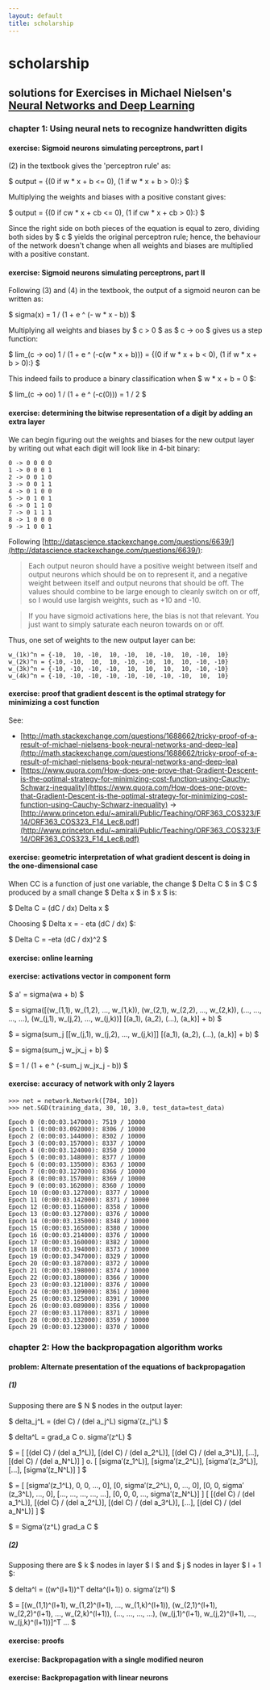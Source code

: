 ```yaml
---
layout: default
title: scholarship
---
```


# scholarship

## solutions for Exercises in Michael Nielsen's [Neural Networks and Deep Learning](http://neuralnetworksanddeeplearning.com/)

### chapter 1: Using neural nets to recognize handwritten digits
      
#### exercise: Sigmoid neurons simulating perceptrons, part I
      
(2) in the textbook gives the 'perceptron rule' as:

$ output = {(0 if w * x + b <= 0), (1 if w * x + b > 0):} $

Multiplying the weights and biases with a positive constant gives:

$ output = {(0 if cw * x + cb <= 0), (1 if cw * x + cb > 0):} $

Since the right side on both pieces of the equation is equal to zero, dividing both sides by $ c $ yields the original perceptron rule; hence, the behaviour of the network doesn't change when all weights and biases are multiplied with a positive constant.

#### exercise: Sigmoid neurons simulating perceptrons, part II 

Following (3) and (4) in the textbook, the output of a sigmoid neuron can be written as:

$ sigma(x) = 1 / (1 + e ^ (- w * x - b)) $

Multiplying all weights and biases by $ c > 0 $ as $ c -> oo $ gives us a step function:

$ lim_(c -> oo) 1 / (1 + e ^ (-c(w * x + b))) = {(0 if w * x + b < 0), (1 if w * x + b > 0):} $

This indeed fails to produce a binary classification when $ w * x + b = 0 $:

$ lim_(c -> oo) 1 / (1 + e ^ (-c(0))) = 1 / 2 $

#### exercise: determining the bitwise representation of a digit by adding an extra layer

We can begin figuring out the weights and biases for the new output layer by writing out what each digit will look like in 4-bit binary:

    0 -> 0 0 0 0
    1 -> 0 0 0 1
    2 -> 0 0 1 0
    3 -> 0 0 1 1
    4 -> 0 1 0 0
    5 -> 0 1 0 1
    6 -> 0 1 1 0
    7 -> 0 1 1 1
    8 -> 1 0 0 0
    9 -> 1 0 0 1

Following [http://datascience.stackexchange.com/questions/6639/](http://datascience.stackexchange.com/questions/6639/):

> Each output neuron should have a positive weight between itself and output neurons which should be on to represent it, and a negative weight between itself and output neurons that should be off. The values should combine to be large enough to cleanly switch on or off, so I would use largish weights, such as +10 and -10.

> If you have sigmoid activations here, the bias is not that relevant. You just want to simply saturate each neuron towards on or off.

Thus, one set of weights to the new output layer can be:

    w_(1k)^n = {-10,  10, -10,  10, -10,  10, -10,  10, -10,  10}
    w_(2k)^n = {-10, -10,  10,  10, -10, -10,  10,  10, -10, -10}
    w_(3k)^n = {-10, -10, -10, -10,  10,  10,  10,  10, -10, -10}
    w_(4k)^n = {-10, -10, -10, -10, -10, -10, -10, -10,  10,  10}
    
    
#### exercise: proof that gradient descent is the optimal strategy for minimizing a cost function

See:

- [http://math.stackexchange.com/questions/1688662/tricky-proof-of-a-result-of-michael-nielsens-book-neural-networks-and-deep-lea](http://math.stackexchange.com/questions/1688662/tricky-proof-of-a-result-of-michael-nielsens-book-neural-networks-and-deep-lea)
- [https://www.quora.com/How-does-one-prove-that-Gradient-Descent-is-the-optimal-strategy-for-minimizing-cost-function-using-Cauchy-Schwarz-inequality](https://www.quora.com/How-does-one-prove-that-Gradient-Descent-is-the-optimal-strategy-for-minimizing-cost-function-using-Cauchy-Schwarz-inequality) -> [http://www.princeton.edu/~amirali/Public/Teaching/ORF363_COS323/F14/ORF363_COS323_F14_Lec8.pdf](http://www.princeton.edu/~amirali/Public/Teaching/ORF363_COS323/F14/ORF363_COS323_F14_Lec8.pdf)

#### exercise: geometric interpretation of what gradient descent is doing in the one-dimensional case

When CC is a function of just one variable, the change $ Delta C $ in $ C $ produced by a small change $ Delta x $ in $ x $ is:

$ Delta C = (dC / dx) Delta x $

Choosing $ Delta x = - eta (dC / dx) $:

$ Delta C = -eta (dC / dx)^2 $
 
#### exercise: online learning

#### exercise: activations vector in component form

$ a' = sigma(wa + b) $

$ = sigma([(w_(1,1), w_(1,2), ..., w_(1,k)), (w_(2,1), w_(2,2), ..., w_(2,k)), (..., ..., ..., ...), (w_(j,1), w_(j,2), ..., w_(j,k))] [(a_1), (a_2), (...), (a_k)] + b) $

$ = sigma(sum_j [[w_(j,1), w_(j,2), ..., w_(j,k)]] [(a_1), (a_2), (...), (a_k)] + b) $

$ = sigma(sum_j w_jx_j + b) $

$ = 1 / (1 + e ^ (-sum_j w_jx_j - b)) $

#### exercise: accuracy of network with only 2 layers

    >>> net = network.Network([784, 10])
    >>> net.SGD(training_data, 30, 10, 3.0, test_data=test_data)
    
    Epoch 0 (0:00:03.147000): 7519 / 10000
    Epoch 1 (0:00:03.092000): 8306 / 10000
    Epoch 2 (0:00:03.144000): 8302 / 10000
    Epoch 3 (0:00:03.157000): 8337 / 10000
    Epoch 4 (0:00:03.124000): 8350 / 10000
    Epoch 5 (0:00:03.148000): 8377 / 10000
    Epoch 6 (0:00:03.135000): 8363 / 10000
    Epoch 7 (0:00:03.127000): 8366 / 10000
    Epoch 8 (0:00:03.157000): 8369 / 10000
    Epoch 9 (0:00:03.162000): 8360 / 10000
    Epoch 10 (0:00:03.127000): 8377 / 10000
    Epoch 11 (0:00:03.142000): 8371 / 10000
    Epoch 12 (0:00:03.116000): 8358 / 10000
    Epoch 13 (0:00:03.127000): 8376 / 10000
    Epoch 14 (0:00:03.135000): 8348 / 10000
    Epoch 15 (0:00:03.165000): 8380 / 10000
    Epoch 16 (0:00:03.214000): 8376 / 10000
    Epoch 17 (0:00:03.160000): 8382 / 10000
    Epoch 18 (0:00:03.194000): 8373 / 10000
    Epoch 19 (0:00:03.347000): 8329 / 10000
    Epoch 20 (0:00:03.187000): 8372 / 10000
    Epoch 21 (0:00:03.198000): 8374 / 10000
    Epoch 22 (0:00:03.180000): 8366 / 10000
    Epoch 23 (0:00:03.121000): 8376 / 10000
    Epoch 24 (0:00:03.109000): 8361 / 10000
    Epoch 25 (0:00:03.125000): 8391 / 10000
    Epoch 26 (0:00:03.089000): 8356 / 10000
    Epoch 27 (0:00:03.117000): 8371 / 10000
    Epoch 28 (0:00:03.132000): 8359 / 10000
    Epoch 29 (0:00:03.123000): 8370 / 10000

### chapter 2: How the backpropagation algorithm works

#### problem: Alternate presentation of the equations of backpropagation

##### (1)

Supposing there are $ N $ nodes in the output layer:

$ delta_j^L = (del C) / (del a_j^L) sigma′(z_j^L) $

$ delta^L = grad_a C o. sigma′(z^L) $

$ = [ [(del C) / (del a_1^L)], [(del C) / (del a_2^L)], [(del C) / (del a_3^L)], [...], [(del C) / (del a_N^L)] ] o. [ [sigma′(z_1^L)], [sigma′(z_2^L)], [sigma′(z_3^L)], [...], [sigma′(z_N^L)] ] $

$ = [ [sigma′(z_1^L), 0, 0, ..., 0], [0, sigma′(z_2^L), 0, ..., 0], [0, 0, sigma′(z_3^L), ..., 0], [..., ..., ..., ..., ...], [0, 0, 0, ..., sigma′(z_N^L)] ] [ [(del C) / (del a_1^L)], [(del C) / (del a_2^L)], [(del C) / (del a_3^L)], [...], [(del C) / (del a_N^L)] ] $

$ = Sigma′(z^L) grad_a C $

##### (2)

Supposing there are $ k $ nodes in layer $ l $ and $ j $ nodes in layer $ l + 1 $:

$ delta^l = ((w^(l+1))^T delta^(l+1)) o. sigma′(z^l) $

$ = [(w_(1,1)^(l+1), w_(1,2)^(l+1), ..., w_(1,k)^(l+1)), (w_(2,1)^(l+1), w_(2,2)^(l+1), ..., w_(2,k)^(l+1)), (..., ..., ..., ...), (w_(j,1)^(l+1), w_(j,2)^(l+1), ..., w_(j,k)^(l+1))]^T ... $

#### exercise: proofs

#### exercise: Backpropagation with a single modified neuron

#### exercise: Backpropagation with linear neurons

<script type="text/x-mathjax-config">
MathJax.Hub.Config({
  asciimath2jax: {
    delimiters: [ ['$','$'] ]
  },
});
</script>
<script type="text/javascript" async src="https://cdn.mathjax.org/mathjax/latest/MathJax.js?config=AM_HTMLorMML"></script>

<script>
$( document ).ready(function() {
  $('h4').each(function(){
    var n = $(this).next(); 

    $(this).replaceWith("<div class='panel-heading panelall'><h4 class='panel-title'>" + $(this).text() + "</h4></div>");

    while (n.is('p, pre, blockquote, ul, ol, h5, div.highlighter-rouge')) {
      $(n).addClass("panelall panelbody");
      n = $(n).next();
    }

    $(".panelall").wrapAll("<div class='panel panel-default'></div>");
    $(".panelbody").wrapAll("<div class='panel-body'></div>");

    $(".panelall").removeClass("panelall");
    $(".panelbody").removeClass("panelbody");
  });
});
</script>

